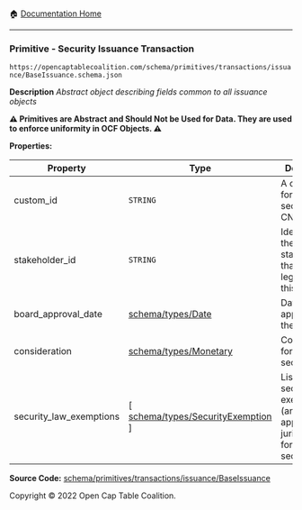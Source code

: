:house: [Documentation Home](/README.md)

---

### Primitive - Security Issuance Transaction

`https://opencaptablecoalition.com/schema/primitives/transactions/issuance/BaseIssuance.schema.json`

**Description** _Abstract object describing fields common to all issuance objects_

**:warning: Primitives are Abstract and Should Not be Used for Data. They are used to enforce uniformity in OCF Objects. :warning:**

**Properties:**

| Property                | Type                                                                          | Description                                                                      | Required   |
| ----------------------- | ----------------------------------------------------------------------------- | -------------------------------------------------------------------------------- | ---------- |
| custom_id               | `STRING`                                                                      | A custom ID for this security (e.g. CN-1.)                                       | `REQUIRED` |
| stakeholder_id          | `STRING`                                                                      | Identifier for the stakeholder that holds legal title to this security           | `REQUIRED` |
| board_approval_date     | [schema/types/Date](/docs/schema/types/Date.md)                               | Date of board approval for the security                                          | -          |
| consideration           | [schema/types/Monetary](/docs/schema/types/Monetary.md)                       | Consideration for the security                                                   | `REQUIRED` |
| security_law_exemptions | [ [schema/types/SecurityExemption](/docs/schema/types/SecurityExemption.md) ] | List of security law exemptions (and applicable jurisdictions) for this security | `REQUIRED` |

**Source Code:** [schema/primitives/transactions/issuance/BaseIssuance](/schema/primitives/transactions/issuance/BaseIssuance.schema.json)

Copyright © 2022 Open Cap Table Coalition.

